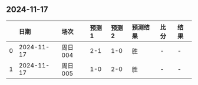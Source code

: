 

## 2024-11-17

|    | 日期       | 场次    | 预测1   | 预测2   | 预测结果   | 比分   | 结果   |
|---:|:-----------|:--------|:--------|:--------|:-----------|:-------|:-------|
|  0 | 2024-11-17 | 周日004 | 2-1     | 1-0     | 胜         | -      | -      |
|  1 | 2024-11-17 | 周日005 | 1-0     | 2-0     | 胜         | -      | -      |

